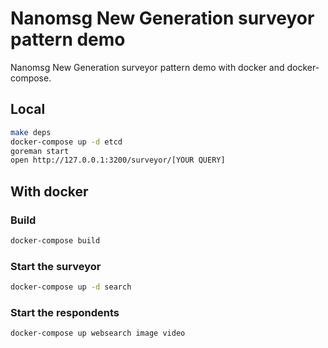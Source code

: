 # Nanomsg New Generation surveyor pattern demo

Nanomsg New Generation surveyor pattern demo with docker and docker-compose.

## Local
```sh
make deps
docker-compose up -d etcd
goreman start
open http://127.0.0.1:3200/surveyor/[YOUR QUERY]
```

## With docker

### Build
```sh
docker-compose build
```

### Start the surveyor
```sh
docker-compose up -d search
```

### Start the respondents
```sh
docker-compose up websearch image video
```

